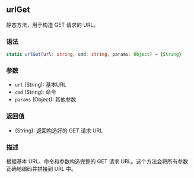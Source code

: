 ## urlGet

静态方法，用于构造 GET 请求的 URL。

### 语法

```typescript
static urlGet(url: string, cmd: string, params: Object) → {String}
```

### 参数

- `url` (String): 基本URL
- `cmd` (String): 命令
- `params` (Object): 其他参数

### 返回值

- (String): 返回构造好的 GET 请求 URL

### 描述

根据基本 URL、命令和参数构造完整的 GET 请求 URL。这个方法会将所有参数正确地编码并拼接到 URL 中。 